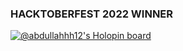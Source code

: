 ### HACKTOBERFEST 2022 WINNER

<!--
**Abdullahhh12/Abdullahhh12** is a ✨ _special_ ✨ repository because its `README.md` (this file) appears on your GitHub profile.

Here are some ideas to get you started:

- 🔭 I’m currently working on ...
- 🌱 I’m currently learning ...
- 👯 I’m looking to collaborate on ...
- 🤔 I’m looking for help with ...
- 💬 Ask me about ...
- 📫 How to reach me: ...
- 😄 Pronouns: ...
- ⚡ Fun fact: ...
-->
[![@abdullahhh12's Holopin board](https://holopin.me/abdullahhh12)](https://holopin.io/@abdullahhh12)
